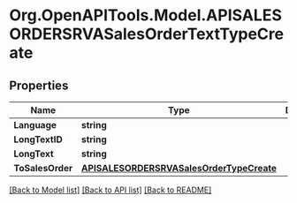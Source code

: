 # Org.OpenAPITools.Model.APISALESORDERSRVASalesOrderTextTypeCreate

## Properties

Name | Type | Description | Notes
------------ | ------------- | ------------- | -------------
**Language** | **string** |  | 
**LongTextID** | **string** |  | 
**LongText** | **string** |  | [optional] 
**ToSalesOrder** | [**APISALESORDERSRVASalesOrderTypeCreate**](APISALESORDERSRVASalesOrderTypeCreate.md) |  | [optional] 

[[Back to Model list]](../README.md#documentation-for-models) [[Back to API list]](../README.md#documentation-for-api-endpoints) [[Back to README]](../README.md)

